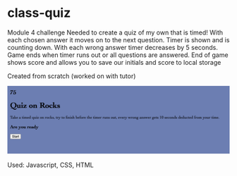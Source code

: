 # class-quiz

Module 4 challenge 
Needed to create a quiz of my own that is timed! With each chosen answer it moves on to the next question. Timer is shown and is counting down. With each wrong answer timer decreases by 5 seconds. Game ends when timer runs out or all questions are answered.
End of game shows score and allows you to save our initials and score to local storage

Created from scratch (worked on with tutor) 

![screenshot](assets/startpage.png)

Used: Javascript, CSS, HTML

